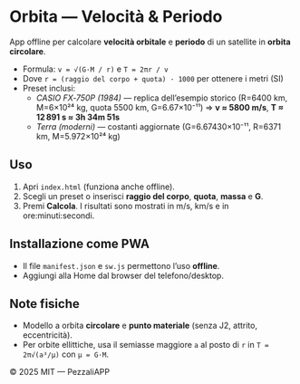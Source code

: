 # Orbita — Velocità & Periodo

App offline per calcolare **velocità orbitale** e **periodo** di un satellite in **orbita circolare**.

- Formula: `v = √(G·M / r)` e `T = 2πr / v`
- Dove `r = (raggio del corpo + quota) · 1000` per ottenere i metri (SI)
- Preset inclusi:
  - *CASIO FX‑750P (1984)* — replica dell’esempio storico (R=6400 km, M=6×10²⁴ kg, quota 5500 km, G=6.67×10⁻¹¹) ⇒ **v ≈ 5800 m/s**, **T ≈ 12 891 s ≈ 3h 34m 51s**
  - *Terra (moderni)* — costanti aggiornate (G=6.67430×10⁻¹¹, R=6371 km, M=5.972×10²⁴ kg)

## Uso
1. Apri `index.html` (funziona anche offline).
2. Scegli un preset o inserisci **raggio del corpo**, **quota**, **massa** e **G**.
3. Premi **Calcola**. I risultati sono mostrati in m/s, km/s e in ore:minuti:secondi.

## Installazione come PWA
- Il file `manifest.json` e `sw.js` permettono l’uso **offline**.  
- Aggiungi alla Home dal browser del telefono/desktop.

## Note fisiche
- Modello a orbita **circolare** e **punto materiale** (senza J2, attrito, eccentricità).  
- Per orbite ellittiche, usa il semiasse maggiore `a` al posto di `r` in `T = 2π√(a³/μ)` con `μ = G·M`.

© 2025 MIT — PezzaliAPP
